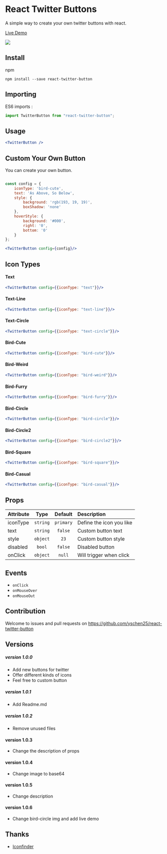 # React Twitter Buttons

A simple way to create your own twitter buttons with react.

[Live Demo](https://codesandbox.io/s/quizzical-mountain-lr0r3?file=/src/App.js)

<img src="https://i.imgur.com/J9h8YRI.png" />



## Install

npm

```
npm install --save react-twitter-button
```


## Importing

ES6 imports :

```js
import TwitterButton from "react-twitter-button";
```


## Usage


```jsx
<TwitterButton />
```


## Custom Your Own Button

You can create your own button.

```jsx

const config = {
    iconType: 'bird-cute',
    text: 'As Above, So Below',
    style: {
        background: 'rgb(193, 19, 19)',
        boxShadow: 'none'
    },
    hoverStyle: {
        background: '#000',
        right: '0',
        bottom: '0'
    }
};

<TwitterButton config={config}/>
```


## Icon Types

#### Text

```jsx
<TwitterButton config={{iconType: "text"}}/>
```

#### Text-Line

```jsx
<TwitterButton config={{iconType: "text-line"}}/>
```

#### Text-Circle

```jsx
<TwitterButton config={{iconType: "text-circle"}}/>
```

#### Bird-Cute

```jsx
<TwitterButton config={{iconType: "bird-cute"}}/>
```

#### Bird-Weird

```jsx
<TwitterButton config={{iconType: "bird-weird"}}/>
```

#### Bird-Furry

```jsx
<TwitterButton config={{iconType: "bird-furry"}}/>
```

#### Bird-Circle

```jsx
<TwitterButton config={{iconType: "bird-circle"}}/>
```

#### Bird-Circle2

```jsx
<TwitterButton config={{iconType: "bird-circle2"}}/>
```

#### Bird-Square


```jsx
<TwitterButton config={{iconType: "bird-square"}}/>
```

#### Bird-Casual

```jsx
<TwitterButton config={{iconType: "bird-casual"}}/>
```

## Props


| Attribute    |   Type    |  Default  | Description                                                 |
| :----------- | :-------: | :-------: | :---------------------- |
| iconType     | `string`  | `primary` | Define the icon you like|        |
| text         | `string`  | `false`   | Custom button text      |
| style        | `object`  | `23`      | Custom button style     |
| disabled     | `bool`    | `false`   | Disabled button         |
| onClick      | `object`  | `null`    | Will trigger when click |





## Events

- `onClick`
- `onMouseOver`
- `onMouseOut`


## Contribution

Welcome to issues and pull requests on https://github.com/yschen25/react-twitter-button


## Versions

##### version 1.0.0

- Add new buttons for twitter
- Offer different kinds of icons
- Feel free to custom button

##### version 1.0.1

- Add Readme.md

##### version 1.0.2

- Remove unused files

#### version 1.0.3

- Change the description of props

#### version 1.0.4

- Change image to base64

#### version 1.0.5

- Change description

#### version 1.0.6

- Change bird-circle img and add live demo



## Thanks

- [Iconfinder](https://www.iconfinder.com/)

